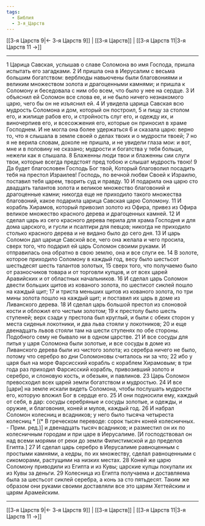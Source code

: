 ```yaml
---
tags:
  - Библия
  - 3-я_Царств
---
```

[[3-я Царств 9|← 3-я Царств 9]] | [[3-я Царств]] | [[3-я Царств 11|3-я Царств 11 →]]

---
1 Царица Савская, услышав о славе Соломона во имя Господа, пришла испытать его загадками.
2 И пришла она в Иерусалим с весьма большим богатством: верблюды навьючены были благовониями и великим множеством золота и драгоценными камнями; и пришла к Соломону и беседовала с ним обо всем, что было у нее на сердце.
3 И объяснил ей Соломон все слова ее, и не было ничего незнакомого царю, чего бы он не изъяснил ей.
4 И увидела царица Савская всю мудрость Соломона и дом, который он построил,
5 и пищу за столом его, и жилище рабов его, и стройность слуг его, и одежду их, и виночерпиев его, и всесожжения его, которые он приносил в храме Господнем. И не могла она более удержаться
6 и сказала царю: верно то, что я слышала в земле своей о делах твоих и о мудрости твоей;
7 но я не верила словам, доколе не пришла, и не увидели глаза мои: и вот, мне и в половину не сказано; мудрости и богатства у тебя больше, нежели как я слышала.
8 Блаженны люди твои и блаженны сии слуги твои, которые всегда предстоят пред тобою и слышат мудрость твою!
9 Да будет благословен Господь Бог твой, Который благоволил посадить тебя на престол Израилев! Господь, по вечной любви Своей к Израилю, поставил тебя царем, творить суд и правду.
10 И подарила она царю сто двадцать талантов золота и великое множество благовоний и драгоценные камни; никогда еще не приходило такого множества благовоний, какое подарила царица Савская царю Соломону.
11 И корабль Хирамов, который привозил золото из Офира, привез из Офира великое множество красного дерева и драгоценных камней.
12 И сделал царь из сего красного дерева перила для храма Господня и для дома царского, и гусли и псалтири для певцов; никогда не приходило столько красного дерева и не видано было до сего дня.
13 И царь Соломон дал царице Савской все, чего она желала и чего просила, сверх того, что подарил ей царь Соломон своими руками. И отправилась она обратно в свою землю, она и все слуги ее.
14 В золоте, которое приходило Соломону в каждый год, весу было шестьсот шестьдесят шесть талантов золотых,
15 сверх того, что получаемо было от разносчиков товара и от торговли купцов, и от всех царей Аравийских и от областных начальников.
16 И сделал царь Соломон двести больших щитов из кованого золота, по шестисот сиклей пошло на каждый щит;
17 и триста меньших щитов из кованого золота, по три мины золота пошло на каждый щит; и поставил их царь в доме из Ливанского дерева.
18 И сделал царь большой престол из слоновой кости и обложил его чистым золотом;
19 к престолу было шесть ступеней; верх сзади у престола был круглый, и были с обеих сторон у места сиденья локотники, и два льва стояли у локотников;
20 и еще двенадцать львов стояли там на шести ступенях по обе стороны. Подобного сему не бывало ни в одном царстве.
21 И все сосуды для питья у царя Соломона были золотые, и все сосуды в доме из Ливанского дерева были из чистого золота; из серебра ничего не было, потому что серебро во дни Соломоновы считалось ни за что;
22 ибо у царя был на море Фарсисский корабль с кораблем Хирамовым; в три года раз приходил Фарсисский корабль, привозивший золото и серебро, и слоновую кость, и обезьян, и павлинов.
23 Царь Соломон превосходил всех царей земли богатством и мудростью.
24 И все [цари] на земле искали видеть Соломона, чтобы послушать мудрости его, которую вложил Бог в сердце его.
25 И они подносили ему, каждый от себя, в дар: сосуды серебряные и сосуды золотые, и одежды, и оружие, и благовония, коней и мулов, каждый год.
26 И набрал Соломон колесниц и всадников; у него было тысяча четыреста колесниц * [(* В греческом переводе: сорок тысяч коней колесничных. - Прим. ред.)] и двенадцать тысяч всадников; и разместил он их по колесничным городам и при царе в Иерусалиме. [И господствовал он над всеми морями от реки до земли Филистимской и до пределов Египта.]
27 И сделал царь серебро в Иерусалиме равноценным с простыми камнями, а кедры, по их множеству, сделал равноценными с сикоморами, растущими на низких местах.
28 Коней же царю Соломону приводили из Египта и из Кувы; царские купцы покупали их из Кувы за деньги.
29 Колесница из Египта получаема и доставляема была за шестьсот сиклей серебра, а конь за сто пятьдесят. Таким же образом они руками своими доставляли все это царям Хеттейским и царям Арамейским.

---
[[3-я Царств 9|← 3-я Царств 9]] | [[3-я Царств]] | [[3-я Царств 11|3-я Царств 11 →]]